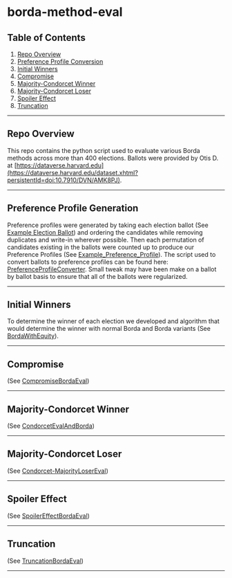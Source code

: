 # borda-method-eval

## Table of Contents
1. [Repo Overview](#repo-overview)
2. [Preference Profile Conversion](#preference-profile-generation)
3. [Initial Winners](#initial-winners)
4. [Compromise](#compromise)
5. [Majority-Condorcet Winner](#Majority-Condorcet-Winner)
6. [Majority-Condorcet Loser](#Majority-Condorcet-Loser)
7. [Spoiler Effect](#Spoiler-Effect)
8. [Truncation](#truncation)

---

## Repo Overview
This repo contains the python script used to evaluate various Borda methods across more than 400 elections.
Ballots were provided by Otis D. at [https://dataverse.harvard.edu](https://dataverse.harvard.edu/dataset.xhtml?persistentId=doi:10.7910/DVN/AMK8PJ).

---

## Preference Profile Generation
Preference profiles were generated by taking each election ballot (See [Example Election Ballot](Example_Election_Ballot.csv)) and ordering the candidates while removing duplicates and write-in wherever possible. Then each permutation of candidates existing in the ballots were counted up to produce our Preference Profiles (See [Example_Preference_Profile](Example_Preference_Profile.csv)). The script used to convert ballots to preference profiles can be found here: [PreferenceProfileConverter](Python_Scripts/PreferenceProfileConverter.ipynb). Small tweak may have been make on a ballot by ballot basis to ensure that all of the ballots were regularized.

---

## Initial Winners
To determine the winner of each election we developed and algorithm that would determine the winner with normal Borda and Borda variants (See [BordaWithEquity](Python_Scripts/BordaWithEquity.ipynb)).

---

## Compromise
(See [CompromiseBordaEval](Python_Scripts/CompromiseBordaEval.ipynb))

---

## Majority-Condorcet Winner
(See [CondorcetEvalAndBorda](Python_Scripts/CondorcetEvalAndBorda.ipynb))

---

## Majority-Condorcet Loser
(See [Condorcet-MajorityLoserEval](Python_Scripts/Condorcet-MajorityLoserEval.ipynb))

---

## Spoiler Effect
(See [SpoilerEffectBordaEval](Python_Scripts/SpoilerEffectBordaEval.ipynb))

---

## Truncation
(See [TruncationBordaEval](Python_Scripts/TruncationBordaEval.ipynb))

---
